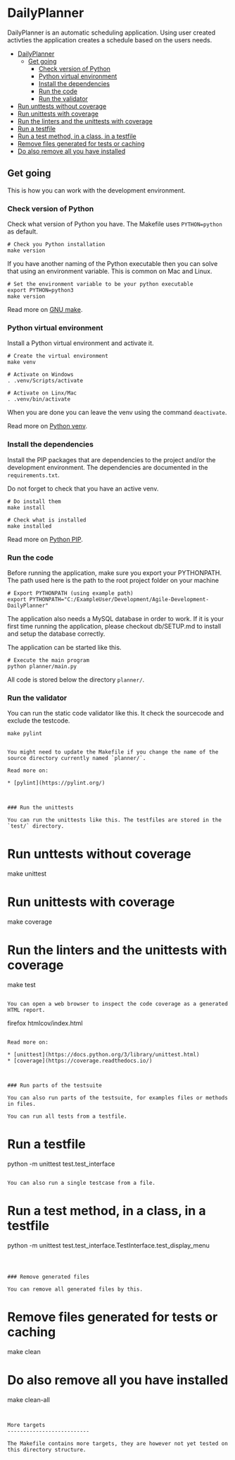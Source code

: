 DailyPlanner
==========================


DailyPlanner is an automatic scheduling application. Using user created activties the application creates a schedule based on the users
needs. 

- [DailyPlanner](#dailyplanner)
  * [Get going](#get-going)
    + [Check version of Python](#check-version-of-python)
    + [Python virtual environment](#python-virtual-environment)
    + [Install the dependencies](#install-the-dependencies)
    + [Run the code](#run-the-code)
    + [Run the validator](#run-the-validator)
- [Run unttests without coverage](#run-unttests-without-coverage)
- [Run unittests with coverage](#run-unittests-with-coverage)
- [Run the linters and the unittests with coverage](#run-the-linters-and-the-unittests-with-coverage)
- [Run a testfile](#run-a-testfile)
- [Run a test method, in a class, in a testfile](#run-a-test-method--in-a-class--in-a-testfile)
- [Remove files generated for tests or caching](#remove-files-generated-for-tests-or-caching)
- [Do also remove all you have installed](#do-also-remove-all-you-have-installed)


Get going
--------------------------

This is how you can work with the development environment.



### Check version of Python

Check what version of Python you have. The Makefile uses `PYTHON=python` as default.

```
# Check you Python installation
make version
```

If you have another naming of the Python executable then you can solve that using an environment variable. This is common on Mac and Linux.

```
# Set the environment variable to be your python executable
export PYTHON=python3
make version
```

Read more on [GNU make](https://www.gnu.org/software/make/manual/make.html).



### Python virtual environment

Install a Python virtual environment and activate it.

```
# Create the virtual environment
make venv

# Activate on Windows
. .venv/Scripts/activate

# Activate on Linx/Mac
. .venv/bin/activate
```

When you are done you can leave the venv using the command `deactivate`.

Read more on [Python venv](https://docs.python.org/3/library/venv.html).



### Install the dependencies

Install the PIP packages that are dependencies to the project and/or the development environment. The dependencies are documented in the `requirements.txt`.

Do not forget to check that you have an active venv.

```
# Do install them
make install

# Check what is installed
make installed
```

Read more on [Python PIP](https://pypi.org/project/pip/).



### Run the code

Before running the application, make sure you export your PYTHONPATH.
The path used here is the path to the root project folder on your machine
```
# Export PYTHONPATH (using example path)
export PYTHONPATH="C:/ExampleUser/Development/Agile-Development-DailyPlanner"
```

The application also needs a MySQL database in order to work. If it is your first time running the application, please checkout db/SETUP.md to install and setup the database correctly.

The application can be started like this.

```
# Execute the main program
python planner/main.py
```

All code is stored below the directory `planner/`.



### Run the validator

You can run the static code validator like this. It check the sourcecode and exclude the testcode.

```
make pylint


You might need to update the Makefile if you change the name of the source directory currently named `planner/`.

Read more on:

* [pylint](https://pylint.org/)



### Run the unittests

You can run the unittests like this. The testfiles are stored in the `test/` directory.

```
# Run unttests without coverage
make unittest

# Run unittests with coverage
make coverage

# Run the linters and the unittests with coverage
make test
```

You can open a web browser to inspect the code coverage as a generated HTML report.

```
firefox htmlcov/index.html
```

Read more on:

* [unittest](https://docs.python.org/3/library/unittest.html)
* [coverage](https://coverage.readthedocs.io/)



### Run parts of the testsuite

You can also run parts of the testsuite, for examples files or methods in files.

You can run all tests from a testfile.

```
# Run a testfile
python -m unittest test.test_interface
```

You can also run a single testcase from a file.

```
# Run a test method, in a class, in a testfile
python -m unittest test.test_interface.TestInterface.test_display_menu
```



### Remove generated files

You can remove all generated files by this.

```
# Remove files generated for tests or caching
make clean

# Do also remove all you have installed
make clean-all
```


More targets
--------------------------

The Makefile contains more targets, they are however not yet tested on this directory structure.
